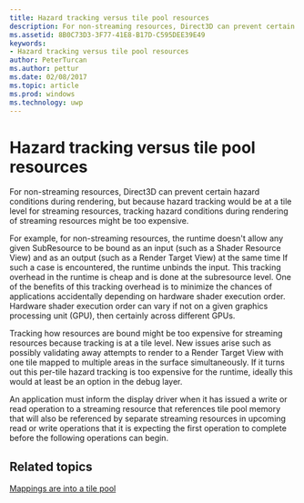 ---title: Hazard tracking versus tile pool resourcesdescription: For non-streaming resources, Direct3D can prevent certain hazard conditions during rendering, but because hazard tracking would be at a tile level for streaming resources, tracking hazard conditions during rendering of streaming resources might be too expensive.ms.assetid: 8B0C73D3-3F77-41E8-B17D-C595DEE39E49keywords:- Hazard tracking versus tile pool resourcesauthor: PeterTurcanms.author: petturms.date: 02/08/2017ms.topic: articlems.prod: windowsms.technology: uwp---# Hazard tracking versus tile pool resourcesFor non-streaming resources, Direct3D can prevent certain hazard conditions during rendering, but because hazard tracking would be at a tile level for streaming resources, tracking hazard conditions during rendering of streaming resources might be too expensive.For example, for non-streaming resources, the runtime doesn't allow any given SubResource to be bound as an input (such as a Shader Resource View) and as an output (such as a Render Target View) at the same time If such a case is encountered, the runtime unbinds the input. This tracking overhead in the runtime is cheap and is done at the subresource level. One of the benefits of this tracking overhead is to minimize the chances of applications accidentally depending on hardware shader execution order. Hardware shader execution order can vary if not on a given graphics processing unit (GPU), then certainly across different GPUs.Tracking how resources are bound might be too expensive for streaming resources because tracking is at a tile level. New issues arise such as possibly validating away attempts to render to a Render Target View with one tile mapped to multiple areas in the surface simultaneously. If it turns out this per-tile hazard tracking is too expensive for the runtime, ideally this would at least be an option in the debug layer.An application must inform the display driver when it has issued a write or read operation to a streaming resource that references tile pool memory that will also be referenced by separate streaming resources in upcoming read or write operations that it is expecting the first operation to complete before the following operations can begin.## <span id="related-topics"></span>Related topics[Mappings are into a tile pool](mappings-are-into-a-tile-pool.md)  